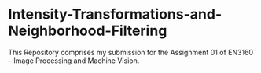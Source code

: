 # Intensity-Transformations-and-Neighborhood-Filtering
This Repository comprises my submission for the Assignment 01 of EN3160 – Image Processing and Machine Vision.
